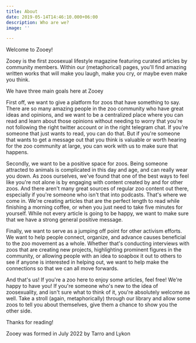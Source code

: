 ```yaml
---
title: About
date: 2019-05-14T14:46:10.000+06:00
description: Who are we?
image: ''

---
```

Welcome to Zooey! 

Zooey is the first zoosexual lifestyle magazine featuring curated articles by community members. Within our (metaphorical) pages, you'll find amazing written works that will make you laugh, make you cry, or maybe even make you think. 

We have three main goals here at Zooey

First off, we want to give a platform for zoos that have something to say. There are so many amazing people in the zoo community who have great ideas and opinions, and we want to be a centralized place where you can read and learn about those opinions without needing to worry that you're not following the right twitter account or in the right telegram chat. If you're someone that just wants to read, you can do that. But if you're someone that wants to get a message out that you think is valuable or worth hearing for the zoo community at large, you can work with us to make sure that happens.

Secondly, we want to be a positive space for zoos. Being someone attracted to animals is complicated in this day and age, and can really wear you down. As zoos ourselves, we've found that one of the best ways to feel like you're not alone is by engaging with content created by and for other zoos. And there aren't many great sources of regular zoo content out there, especially if you're someone who isn't that into podcasts. That's where we come in. We're creating articles that are the perfect length to read while finishing a morning coffee, or when you just need to take five minutes for yourself. While not every article is going to be happy, we want to make sure that we have a strong general positive message.

Finally, we want to serve as a jumping off point for other activism efforts. We want to help people connect, organize, and advance causes beneficial to the zoo movement as a whole. Whether that's conducting interviews with zoos that are creating new projects, highlighting prominent figures in the community, or allowing people with an idea to soapbox it out to others to see if anyone is interested in helping out, we want to help make the connections so that we can all move forwards.

And that's us! If you're a zoo here to enjoy some articles, feel free! We're happy to have you! If you're someone who's new to the idea of zoosexuality, and isn't sure what to think of it, you're absolutely welcome as well. Take a stroll (again, metaphorically) through our library and allow some zoos to tell you about themselves, give them a chance to show you the other side. 

Thanks for reading! 

Zooey was formed in July 2022 by Tarro and Lykon